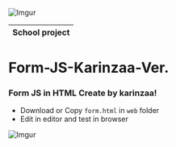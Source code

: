 ![Imgur](http://i.imgur.com/kS8D8U8.jpg)

|School project|
|----|

# Form-JS-Karinzaa-Ver.

### Form JS in HTML Create by karinzaa! </n>

* Download or Copy `form.html` in `web` folder</n>
* Edit in editor and test in browser</n> 

![Imgur](http://i.imgur.com/z9yRvX2.png?1)
